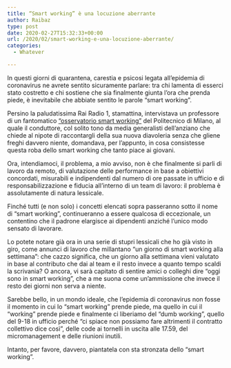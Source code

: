 ```yaml
---
title: “Smart working” è una locuzione aberrante
author: Raibaz
type: post
date: 2020-02-27T15:32:33+00:00
url: /2020/02/smart-working-e-una-locuzione-aberrante/
categories:
  - Whatever

---
```

In questi giorni di quarantena, carestia e psicosi legata all&#8217;epidemia di coronavirus ne avrete sentito sicuramente parlare: tra chi lamenta di esserci stato costretto e chi sostiene che sia finalmente giunta l&#8217;ora che prenda piede, è inevitabile che abbiate sentito le parole &#8220;smart working&#8221;.

Persino la paludatissima Rai Radio 1, stamattina, intervistava un professore di un fantomatico [&#8220;osservatorio smart working&#8221;][1] del Politecnico di Milano, al quale il conduttore, col solito tono da media generalisti dell&#8217;anziano che chiede al nipote di raccontargli della sua nuova diavoleria senza che gliene freghi davvero niente, domandava, per l&#8217;appunto, in cosa consistesse questa roba dello smart working che tanto piace ai giovani.

Ora, intendiamoci, il problema, a mio avviso, non è che finalmente si parli di lavoro da remoto, di valutazione delle performance in base a obiettivi concordati, misurabili e indipendenti dal numero di ore passate in ufficio e di responsabilizzazione e fiducia all&#8217;interno di un team di lavoro: il problema è assolutamente di natura lessicale.

Finché tutti (e non solo) i concetti elencati sopra passeranno sotto il nome di &#8220;smart working&#8221;, continueranno a essere qualcosa di eccezionale, un contentino che il padrone elargisce ai dipendenti anziché l&#8217;unico modo sensato di lavorare.

Lo potete notare già ora in una serie di stupri lessicali che ho già visto in giro, come annunci di lavoro che millantano &#8220;un giorno di smart working alla settimana&#8221;: che cazzo significa, che un giorno alla settimana vieni valutato in base al contributo che dai al team e il resto invece a quanto tempo scaldi la scrivania? O ancora, vi sarà capitato di sentire amici o colleghi dire &#8220;oggi sono in smart working&#8221;, che a me suona come un&#8217;ammissione che invece il resto dei giorni non serva a niente.

Sarebbe bello, in un mondo ideale, che l&#8217;epidemia di coronavirus non fosse il momento in cui lo &#8220;smart working&#8221; prende piede, ma quello in cui il &#8220;working&#8221; prende piede e finalmente ci liberiamo del &#8220;dumb working&#8221;, quello del 9-18 in ufficio perché &#8220;ci spiace non possiamo fare altrimenti il contratto collettivo dice così&#8221;, delle code ai tornelli in uscita alle 17.59, del micromanagement e delle riunioni inutili.

Intanto, per favore, davvero, piantatela con sta stronzata dello &#8220;smart working&#8221;.

 [1]: http://ossqual.mip.polimi.it/it_it/osservatori/smart-working